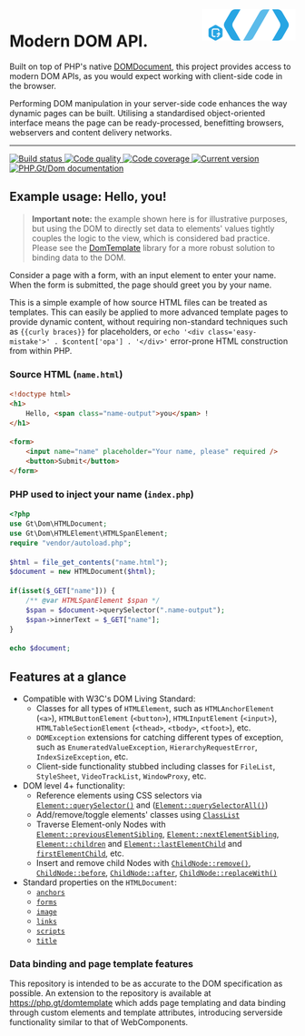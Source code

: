 <img src="logo.png" alt="The modern DOM API for PHP 7 projects" align="right" />

# Modern DOM API.

Built on top of PHP's native [DOMDocument](http://php.net/manual/en/book.dom.php), this project provides access to modern DOM APIs, as you would expect working with client-side code in the browser.

Performing DOM manipulation in your server-side code enhances the way dynamic pages can be built. Utilising a standardised object-oriented interface means the page can be ready-processed, benefitting browsers, webservers and content delivery networks.

***

<a href="https://github.com/PhpGt/Dom/actions" target="_blank">
	<img src="https://badge.status.php.gt/dom-build.svg" alt="Build status" />
</a>
<a href="https://scrutinizer-ci.com/g/PhpGt/Dom" target="_blank">
	<img src="https://badge.status.php.gt/dom-quality.svg" alt="Code quality" />
</a>
<a href="https://scrutinizer-ci.com/g/PhpGt/Dom" target="_blank">
	<img src="https://badge.status.php.gt/dom-coverage.svg" alt="Code coverage" />
</a>
<a href="https://packagist.org/packages/PhpGt/Dom" target="_blank">
	<img src="https://badge.status.php.gt/dom-version.svg" alt="Current version" />
</a>
<a href="http://www.php.gt/dom" target="_blank">
	<img src="https://badge.status.php.gt/dom-docs.svg" alt="PHP.Gt/Dom documentation" />
</a>

## Example usage: Hello, you!

> **Important note:** the example shown here is for illustrative purposes, but using the DOM to directly set data to elements' values tightly couples the logic to the view, which is considered bad practice. Please see the [DomTemplate](https://php.gt/domtemplate) library for a more robust solution to binding data to the DOM.

Consider a page with a form, with an input element to enter your name. When the form is submitted, the page should greet you by your name.

This is a simple example of how source HTML files can be treated as templates. This can easily be applied to more advanced template pages to provide dynamic content, without requiring non-standard techniques such as `{{curly braces}}` for placeholders, or `echo '<div class='easy-mistake'>' . $content['opa'] . '</div>'` error-prone HTML construction from within PHP.

### Source HTML (`name.html`)

```html
<!doctype html>
<h1>
	Hello, <span class="name-output">you</span> !
</h1>

<form>
	<input name="name" placeholder="Your name, please" required />
	<button>Submit</button>
</form>
```

### PHP used to inject your name (`index.php`)

```php
<?php
use Gt\Dom\HTMLDocument;
use Gt\Dom\HTMLElement\HTMLSpanElement;
require "vendor/autoload.php";

$html = file_get_contents("name.html");
$document = new HTMLDocument($html);

if(isset($_GET["name"])) {
	/** @var HTMLSpanElement $span */
	$span = $document->querySelector(".name-output");
	$span->innerText = $_GET["name"];
}

echo $document;
```

## Features at a glance

+ Compatible with W3C's DOM Living Standard:
	+ Classes for all types of `HTMLElement`, such as `HTMLAnchorElement` (`<a>`), `HTMLButtonElement` (`<button>`), `HTMLInputElement` (`<input>`), `HTMLTableSectionElement` (`<thead>`, `<tbody>`, `<tfoot>`), etc.
	+ `DOMException` extensions for catching different types of exception, such as `EnumeratedValueException`, `HierarchyRequestError`, `IndexSizeException`, etc.
	+ Client-side functionality stubbed including classes for `FileList`, `StyleSheet`, `VideoTrackList`, `WindowProxy`, etc.
+ DOM level 4+ functionality:
	+ Reference elements using CSS selectors via [`Element::querySelector()`][mdn-qs] and ([`Element::querySelectorAll()`][mdn-qsa])
	+ Add/remove/toggle elements' classes using [`ClassList`][mdn-classList]
	+ Traverse Element-only Nodes with [`Element::previousElementSibling`][mdn-pes], [`Element::nextElementSibling`][mdn-nes], [`Element::children`][mdn-children] and [`Element::lastElementChild`][mdn-lec] and [`firstElementChild`][mdn-fec], etc.
	+ Insert and remove child Nodes with [`ChildNode::remove()`][mdn-remove], [`ChildNode::before`][mdn-before], [`ChildNode::after`][mdn-after], [`ChildNode::replaceWith()`][mdn-replaceWith]
+ Standard properties on the `HTMLDocument`:
	+ [`anchors`][mdn-anchors]
	+ [`forms`][mdn-forms]
	+ [`image`][mdn-images]
	+ [`links`][mdn-links]
	+ [`scripts`][mdn-scripts]
	+ [`title`][mdn-title]


### Data binding and page template features

This repository is intended to be as accurate to the DOM specification as possible. An extension to the repository is available at https://php.gt/domtemplate which adds page templating and data binding through custom elements and template attributes, introducing serverside functionality similar to that of WebComponents.

[mdn-HTMLDocument]: https://developer.mozilla.org/docs/Web/API/HTMLDocument
[mdn-Element]: https://developer.mozilla.org/docs/Web/API/Element
[mdn-HTMLCollection]: https://developer.mozilla.org/docs/Web/API/HTMLCollection
[mdn-DOM-levels]: https://developer.mozilla.org/docs/DOM_Levels
[mdn-qs]: https://developer.mozilla.org/docs/Web/API/Element/querySelector
[mdn-qsa]: https://developer.mozilla.org/docs/Web/API/Element/querySelectorAll
[mdn-classList]: https://developer.mozilla.org/docs/Web/API/Element/classList
[mdn-pes]: https://developer.mozilla.org/docs/Web/API/NonDocumentTypeChildNode/previousElementSibling
[mdn-nes]: https://developer.mozilla.org/en-US/docs/Web/API/NonDocumentTypeChildNode/nextElementSibling
[mdn-children]: https://developer.mozilla.org/en-US/docs/Web/API/ParentNode/children
[mdn-lec]: https://developer.mozilla.org/docs/Web/API/ParentNode/lastElementChild
[mdn-fec]: https://developer.mozilla.org/docs/Web/API/ParentNode/firstElementChild
[mdn-remove]: https://developer.mozilla.org/docs/Web/API/ChildNode/remove
[mdn-before]: https://developer.mozilla.org/docs/Web/API/ChildNode/before
[mdn-after]: https://developer.mozilla.org/docs/Web/API/ChildNode/after
[mdn-replaceWith]: https://developer.mozilla.org/docs/Web/API/ChildNode/replaceWith
[mdn-anchors]: https://developer.mozilla.org/docs/Web/API/Document/anchors
[mdn-forms]: https://developer.mozilla.org/docs/Web/API/Document/forms
[mdn-images]: https://developer.mozilla.org/docs/Web/API/Document/images
[mdn-links]: https://developer.mozilla.org/docs/Web/API/Document/links
[mdn-scripts]: https://developer.mozilla.org/docs/Web/API/Document/scripts
[mdn-title]: https://developer.mozilla.org/docs/Web/API/Document/title
